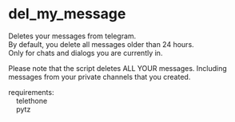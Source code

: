 # del_my_message
Deletes your messages from telegram.<br>
By default, you delete all messages older than 24 hours.<br>
Only for chats and dialogs you are currently in.<br>

Please note that the script deletes ALL YOUR messages. Including messages from your private channels that you created.<br>

requirements:<br>
&nbsp;&nbsp;&nbsp;&nbsp;telethone<br>
&nbsp;&nbsp;&nbsp;&nbsp;pytz<br>
